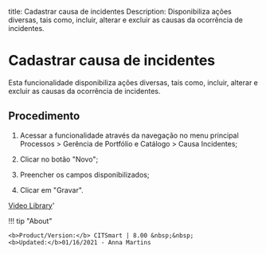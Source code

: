 title: Cadastrar causa de incidentes
Description: Disponibiliza ações diversas, tais como, incluir, alterar e excluir as causas da ocorrência de incidentes.
# Cadastrar causa de incidentes

Esta funcionalidade disponibiliza ações diversas, tais como, incluir, alterar e
excluir as causas da ocorrência de incidentes.

Procedimento
----------------

1.  Acessar a funcionalidade através da navegação no menu principal Processos \>
    Gerência de Portfólio e Catálogo \> Causa Incidentes;

2.  Clicar no botão "Novo";

3.  Preencher os campos disponibilizados;

4.  Clicar em "Gravar".


<i class='fa fa-youtube-play  fa-2x' style='color:#97ce17;vertical-align: middle;'> </i> [Video Library](https://www.youtube.com/playlist?list=PLB5qK2uzf2RPUBXWp7r7A0YUQY07qkSrO)'

!!! tip "About"

    <b>Product/Version:</b> CITSmart | 8.00 &nbsp;&nbsp;
    <b>Updated:</b>01/16/2021 - Anna Martins
